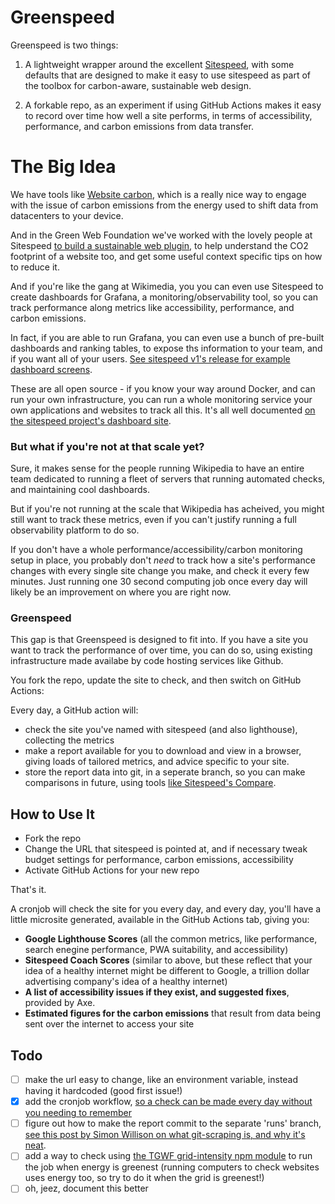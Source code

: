 # Greenspeed

Greenspeed is two things:

1. A lightweight wrapper around the excellent [Sitespeed](https://www.sitespeed.io/), with some defaults that are designed to make it easy to use sitespeed as part of the toolbox for carbon-aware, sustainable web design.

2. A forkable repo, as an experiment if using GitHub Actions makes it easy to record over time how well a site performs, in terms of accessibility, performance, and carbon emissions from data transfer.

# The Big Idea

We have tools like [Website carbon](http://websitecarbon.com/), which is a really nice way to engage with the issue of carbon emissions from the energy used to shift data from datacenters to your device.

And in the Green Web Foundation we've worked with the lovely people at Sitespeed [to build a sustainable web plugin](https://www.thegreenwebfoundation.org/news/how-to-build-a-more-sustainable-web-with-a-little-help-from-sitespeed-io/), to help understand the CO2 footprint of a website too, and get some useful context specific tips on how to reduce it.

And if you're like the gang at Wikimedia, you you can even use Sitespeed to create dashboards for Grafana, a monitoring/observability tool, so you can track performance along metrics like accessibility, performance, and carbon emissions.

In fact, if you are able to run Grafana, you can even use a bunch of pre-built dashboards and ranking tables, to expose ths information to your team, and if you want all of your users. [See sitespeed v1's release for example dashboard screens](https://www.sitespeed.io/sitespeed.io-14.0-browsertime-9.0/).

These are all open source - if you know your way around Docker, and can run your own infrastructure, you can run a whole monitoring service your own applications and websites to track all this. It's all well documented [on the sitespeed project's dashboard site](https://www.sitespeed.io/documentation/sitespeed.io/performance-dashboard/).

### But what if you're not at that scale yet?

Sure, it makes sense for the people running Wikipedia to have an entire team dedicated to running a fleet of servers that running automated checks, and maintaining cool dashboards.

But if you're not running at the scale that Wikipedia has acheived, you might still want to track these metrics, even if you can't justify running a full observability platform to do so.

If you don't have a whole performance/accessibility/carbon monitoring setup in place, you probably don't *need* to track how a site's performance changes with every single site change you make, and check it every few minutes. Just running one 30 second computing job once every day will likely be an improvement on where you are right now.

### Greenspeed

This gap is that Greenspeed is designed to fit into. If you have a site you want to track the performance of over time, you can do so, using existing infrastructure made availabe by code hosting services like Github.

You fork the repo, update the site to check, and then switch on GitHub Actions:

Every day, a GitHub action will:

- check the site you've named with sitespeed (and also lighthouse), collecting the metrics
- make a report available for you to download and view in a browser, giving loads of tailored metrics, and advice specific to your site.
- store the report data into git, in a seperate branch, so you can make comparisons in future, using tools [like Sitespeed's Compare](https://compare.sitespeed.io/).



## How to Use It

- Fork the repo
- Change the URL that sitespeed is pointed at, and if necessary tweak budget settings for performance, carbon emissions, accessibility
- Activate GitHub Actions for your new repo

That's it.

A cronjob will check the site for you every day, and every day, you'll have a little microsite generated, available in the GitHub Actions tab, giving you:

- **Google Lighthouse Scores** (all the common metrics, like performance, search enegine performance, PWA suitability, and accessibility)
- **Sitespeed Coach Scores** (similar to above, but these reflect that your idea of a healthy internet might be different to Google, a trillion dollar advertising company's idea of a healthy internet)
- **A list of accessibility issues if they exist, and suggested fixes**, provided by Axe.
- **Estimated figures for the carbon emissions** that result from data being sent over the internet to access your site


## Todo

- [ ] make the url easy to change, like an environment variable, instead having it hardcoded (good first issue!)
- [x] add the cronjob workflow, [so a check can be made every day without you needing to remember](https://docs.github.com/en/free-pro-team@latest/actions/reference/events-that-trigger-workflows#scheduled-events)
- [ ] figure out how to make the report commit to the separate 'runs' branch, [see this post by Simon Willison on what git-scraping is, and why it's neat](https://simonwillison.net/2020/Oct/9/git-scraping/).
- [ ] add a way to check using [the TGWF grid-intensity npm module](https://github.com/thegreenwebfoundation/grid-intensity) to run the job when energy is greenest (running computers to check websites uses energy too, so try to do it when the grid is greenest!)
- [ ] oh, jeez, document this better
